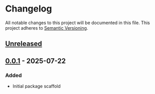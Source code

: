 ﻿# Changelog

All notable changes to this project will be documented in this file.
This project adheres to [Semantic Versioning](https://semver.org/spec/v2.0.0.html).

## [Unreleased]

## [0.0.1] - 2025-07-22

### Added
- Initial package scaffold

[Unreleased]: https://github.com/Demurus/com.demurus.unity-testdriver/compare/master...dev

[0.0.1]: https://github.com/Demurus/com.demurus.unity-testdriver/tree/v0.0.1
